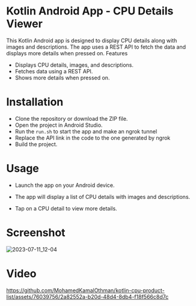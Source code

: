 # Kotlin Android App - CPU Details Viewer
This Kotlin Android app is designed to display CPU details along with images and descriptions. The app uses a REST API to fetch the data and displays more details when pressed on.
Features

- Displays CPU details, images, and descriptions.
-    Fetches data using a REST API.
 -   Shows more details when pressed on.

# Installation

-    Clone the repository or download the ZIP file.
-    Open the project in Android Studio.
- Run the `run.sh` to start the app and make an ngrok tunnel
-    Replace the API link in the code to the one generated by ngrok
 -   Build the project.

# Usage

-    Launch the app on your Android device.

-    The app will display a list of CPU details with images and descriptions.
-    Tap on a CPU detail to view more details.

# Screenshot

![2023-07-11_12-04](https://github.com/MohamedKamalOthman/kotlin-cpu-product-list/assets/76039756/0eb7a1b7-6851-440c-a97d-fd7a8f2523dc)

# Video



https://github.com/MohamedKamalOthman/kotlin-cpu-product-list/assets/76039756/2a82552a-b20d-48d4-8db4-f18f566c8d7c



